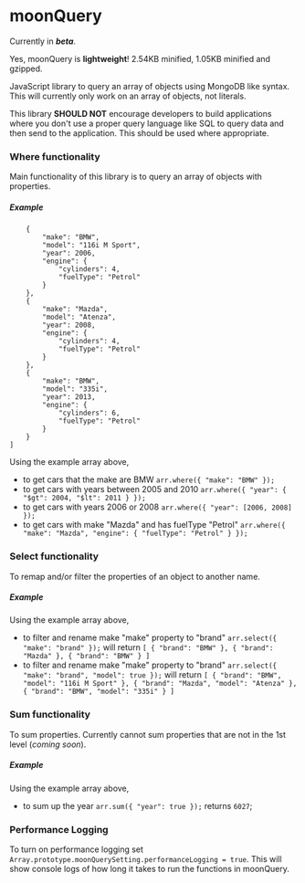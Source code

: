 # moonQuery
Currently in ***beta***.

Yes, moonQuery is **lightweight**!  2.54KB minified, 1.05KB minified and gzipped.

JavaScript library to query an array of objects using MongoDB like syntax.  This will currently only work on an array of objects, not literals.

This library **SHOULD NOT** encourage developers to build applications where you don't use a proper query language like SQL to query data and then send to the application.  This should be used where appropriate.

### Where functionality
Main functionality of this library is to query an array of objects with properties.
##### Example
```var arr = [
    { 
        "make": "BMW", 
        "model": "116i M Sport",
        "year": 2006,
        "engine": {
            "cylinders": 4,
            "fuelType": "Petrol"
        }
    },
    { 
        "make": "Mazda",
        "model": "Atenza",
        "year": 2008,
        "engine": {
            "cylinders": 4,
            "fuelType": "Petrol"
        }
    },
    { 
        "make": "BMW",
        "model": "335i",
        "year": 2013,
        "engine": {
            "cylinders": 6,
            "fuelType": "Petrol"
        }
    }
]
```
Using the example array above,
* to get cars that the make are BMW `arr.where({ "make": "BMW" });`
* to get cars with years between 2005 and 2010 `arr.where({ "year": { "$gt": 2004, "$lt": 2011 } });`
* to get cars with years 2006 or 2008 `arr.where({ "year": [2006, 2008] });`
* to get cars with make "Mazda" and has fuelType "Petrol" `arr.where({ "make": "Mazda", "engine": { "fuelType": "Petrol" } });`

### Select functionality
To remap and/or filter the properties of an object to another name.
##### Example
Using the example array above,
* to filter and rename make "make" property to "brand" `arr.select({ "make": "brand" });` will return `[ { "brand": "BMW" }, { "brand": "Mazda" }, { "brand": "BMW" } ]`
* to filter and rename make "make" property to "brand" `arr.select({ "make": "brand", "model": true });` will return `[ { "brand": "BMW", "model": "116i M Sport" }, { "brand": "Mazda", "model": "Atenza" }, { "brand": "BMW", "model": "335i" } ]`

### Sum functionality
To sum properties.  Currently cannot sum properties that are not in the 1st level (*coming soon*).
##### Example
Using the example array above,
* to sum up the year `arr.sum({ "year": true });` returns `6027`;
### Performance Logging
To turn on performance logging set `Array.prototype.moonQuerySetting.performanceLogging = true`.  This will show console logs of how long it takes to run the functions in moonQuery.
